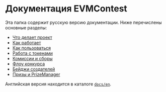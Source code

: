# Документация EVMContest

Эта папка содержит русскую версию документации. Ниже перечислены основные разделы:

- [Что делает проект](overview.md)
- [Как работает](architecture.md)
- [Как пользоваться](usage.md)
- [Работа с токенами](tokens.md)
- [Комиссии и сборы](fees.md)
- [Флоу конкурса](contest_flow.md)
- [Бейджи создателей](badges.md)
- [Призы и PrizeManager](prizes.md)

Английская версия находится в каталоге [`docs/en`](../en/index.md).
